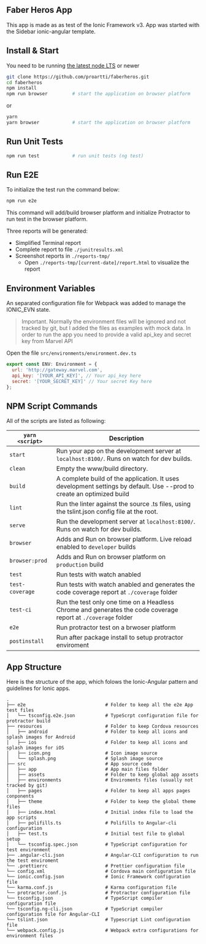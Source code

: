 ## Faber Heros App

This app is made as as test of the Ionic Framework v3.
App was started with the Sidebar ionic-angular template.

## Install & Start

You need to be running [the latest node LTS](https://nodejs.org/en/download/) or newer

```bash
git clone https://github.com/proartti/faberheros.git
cd faberheros
npm install
npm run browser         # start the application on browser platform
```

or

```bash
yarn
yarn browser            # start the application on browser platform
```

## Run Unit Tests

```bash
npm run test            # run unit tests (ng test)
```

## Run E2E

To initialize the test run the command below:

```bash
npm run e2e
```

This command will add/build browser platform and initialize Protractor to run test in the browser platform.

Three reports will be generated:

* Simplified Terminal report
* Complete report to file `./junitresults.xml`
* Screenshot reports in `./reports-tmp/`
  * Open `./reports-tmp/[current-date]/report.html` to visualize the report

## Environment Variables

An separated configuration file for Webpack was added to manage the IONIC_EVN state.

> Important. Normally the environment files will be ignored and not tracked by git, but I added the files as examples with mock data. In order to run the app you need to provide a valid api_key and secret key from Marvel API

Open the file `src/environments/environment.dev.ts`

```javascript
export const ENV: Environment = {
  url: 'http://gateway.marvel.com',
  api_key: '[YOUR_API_KEY]', // Your api_key here
  secret: '[YOUR_SECRET_KEY]' // Your secret Key here
};
```

## NPM Script Commands

All of the scripts are listed as following:

| `yarn <script>`                    | Description                                                                                                           |
| ---------------------------------- | --------------------------------------------------------------------------------------------------------------------- |
| `start`                            | Run your app on the development server at `localhost:8100/`. Runs on watch for dev builds.                            |
| `clean`                            | Empty the www/build directory.                                                                                        |
| `build`                            | A complete build of the application. It uses development settings by default. Use --prod to create an optimized build |
| `lint`                             | Run the linter against the source .ts files, using the tslint.json config file at the root.                           |
| `serve`                            | Run the development server at `localhost:8100/`. Runs on watch for dev builds.                                        |
| `browser`                          | Adds and Run on browser platform. Live reload enabled to `developer` builds                                           |
| `browser:prod`                     | Adds and Run on browser platform on `production` build                                                                |
| `test`                             | Run tests with watch anabled                                                                                          |
| `test-coverage` &nbsp;&nbsp;&nbsp; | Run tests with watch anabled and generates the code coverage report at `./coverage` folder                            |
| `test-ci`                          | Run the test only one time on a Headless Chrome and generates the code coverage report at `./coverage` folder         |
| `e2e`                              | Run protractor test on a brwoser platform                                                                             |
| `postinstall`                      | Run after package install to setup protractor enviroment                                                              |

## App Structure

Here is the structure of the app, which folows the Ionic-Angular pattern and guidelines for Ionic apps.

```
.
├── e2e                             # Folder to keep all the e2e App test files
│   └── tsconfig.e2e.json           # TypeScrpt configuration file for protractor build
├── resources                       # Folder to keep Cordova resources
│   ├── android                     # Folder to keep all icons and splash images for Android
│   ├── ios                         # Folder to keep all icons and splash images for iOS
│   ├── icon.png                    # Icon image source
│   └── splash.png                  # Splash image source
├── src                             # App source code
│   ├── app                         # App main files folder
│   ├── assets                      # Folder to keep global app assets
│   ├── environments                # Enviroments files (usually not tracked by git)
│   ├── pages                       # Folder to keep all apps pages conponents
│   ├── theme                       # Folder to keep the global theme files
│   ├── index.html                  # Initial index file to load the app scripts
│   ├── polifills.ts                # Polifills to Angular-cli configuration
│   ├── test.ts                     # Initial test file to global setup
│   └── tsconfig.spec.json          # TypeScript configuration for test environment
├── .angular-cli.json               # Angular-CLI configuration to run the test enviroment
└── .prettierrc                     # Prettier configuration file
└── config.xml                      # Cordova main configuration file
└── ionic.config.json               # Ionic Framework configuration file
└── karma.conf.js                   # Karma configuration file
└── protractor.conf.js              # Protractor configuration file
└── tsconfig.json                   # TypeScript compiler configuration file
└── tsconfig.ng-cli.json            # TypeScript compiler configuration file for Angular-CLI
└── tslint.json                     # Typescript Lint configuration file
└── webpack.config.js               # Webpack extra configurations for environment files
```
